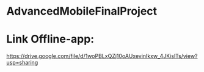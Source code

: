 # AdvancedMobileFinalProject
# Link Offline-app: 
https://drive.google.com/file/d/1woPBLxQZj10oAUxevinIkxw_4JKislTs/view?usp=sharing 